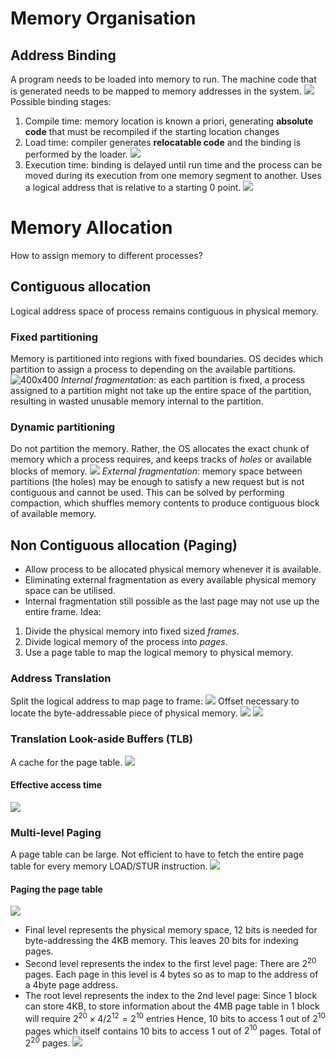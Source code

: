 # Memory Organisation
## Address Binding
A program needs to be loaded into memory to run. The machine code that is generated needs to be mapped to memory addresses in the system.
![](https://i.imgur.com/zbwjCpb.png)
Possible binding stages:
1. Compile time: memory location is known a priori, generating **absolute code** that must be recompiled if the starting location changes
2. Load time: compiler generates **relocatable code** and the binding is performed by the loader.
	![](https://i.imgur.com/48kWnKH.png)
3. Execution time: binding is delayed until run time and the process can be moved during its execution from one memory segment to another. Uses a logical address that is relative to a starting 0 point.
![](https://i.imgur.com/RAMNzgU.png)
# Memory Allocation
How to assign memory to different processes?
## Contiguous allocation
Logical address space of process remains contiguous in physical memory.
### Fixed partitioning
Memory is partitioned into regions with fixed boundaries. OS decides which partition to assign a process to depending on the available partitions. 
![400x400](https://i.imgur.com/8l3OiKG.png)
*Internal fragmentation*: as each partition is fixed, a process assigned to a partition might not take up the entire space of the partition, resulting in wasted unusable memory internal to the partition. 
### Dynamic partitioning
Do not partition the memory. Rather, the OS allocates the exact chunk of memory which a process requires, and keeps tracks of *holes* or available blocks of memory.
![](https://i.imgur.com/vEdUH9c.png)
*External fragmentation*: memory space between partitions (the holes) may be enough to satisfy a new request but is not contiguous and cannot be used. This can be solved by performing compaction, which shuffles memory contents to produce contiguous block of available memory.
## Non Contiguous allocation (Paging)
- Allow process to be allocated physical memory whenever it is available. 
- Eliminating external fragmentation as every available physical memory space can be utilised. 
- Internal fragmentation still possible as the last page may not use up the entire frame.
Idea:
1. Divide the physical memory into fixed sized *frames*.
2. Divide logical memory of the process into *pages*.
3. Use a page table to map the logical memory to physical memory.
### Address Translation
Split the logical address to map page to frame:
![](https://i.imgur.com/3pFbZJN.png)
Offset necessary to locate the byte-addressable piece of physical memory.
![](https://i.imgur.com/QPaWk69.png)
![](https://i.imgur.com/zOHdEXK.png)
### Translation Look-aside Buffers (TLB)
A cache for the page table.
![](https://i.imgur.com/YdHgJgB.png)
#### Effective access time
![](https://i.imgur.com/C0yZp2Q.png)
### Multi-level Paging
A page table can be large. Not efficient to have to fetch the entire page table for every memory LOAD/STUR instruction.
![](https://i.imgur.com/7pH5hvu.png)
#### Paging the page table
![](https://i.imgur.com/Xllezzl.png)
- Final level represents the physical memory space, 12 bits is needed for byte-addressing the 4KB memory. This leaves 20 bits for indexing pages.
- Second level represents the index to the first level page: There are $2^{20}$ pages. Each page in this level is 4 bytes so as to map to the address of a 4byte page address.  
- The root level represents the index to the 2nd level page: Since 1 block can store 4KB, to store information about the 4MB page table in 1 block will require $2^{20}\times4/2^{12}=2^{10}$ entries
Hence, 10 bits to access 1 out of $2^{10}$ pages which itself contains 10 bits to access 1 out of $2^{10}$ pages. Total of $2^{20}$ pages.
![](https://i.imgur.com/dhOBFTt.png)

